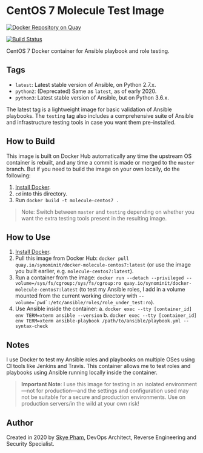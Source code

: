 # CentOS 7 Molecule Test Image
[![Docker Repository on Quay](https://quay.io/repository/synominit/docker-molecule-centos7/status "Docker Repository on Quay")](https://quay.io/repository/synominit/docker-molecule-centos7)

[![Build Status](https://travis-ci.org/synominit/docker-molecule-centos7.svg?branch=master)](https://travis-ci.org/synominit/docker-molecule-centos7)

CentOS 7 Docker container for Ansible playbook and role testing.

## Tags

  - `latest`: Latest stable version of Ansible, on Python 2.7.x.
  - `python2`: (Deprecated) Same as `latest`, as of early 2020.
  - `python3`: Latest stable version of Ansible, but on Python 3.6.x.

The latest tag is a lightweight image for basic validation of Ansible playbooks. The `testing` tag also includes a comprehensive suite of Ansible and infrastructure testing tools in case you want them pre-installed.

## How to Build

This image is built on Docker Hub automatically any time the upstream OS container is rebuilt, and any time a commit is made or merged to the `master` branch. But if you need to build the image on your own locally, do the following:

  1. [Install Docker](https://docs.docker.com/engine/installation/).
  2. `cd` into this directory.
  3. Run `docker build -t molecule-centos7 .`

> Note: Switch between `master` and `testing` depending on whether you want the extra testing tools present in the resulting image.

## How to Use

  1. [Install Docker](https://docs.docker.com/engine/installation/).
  2. Pull this image from Docker Hub: `docker pull quay.io/synominit/docker-molecule-centos7:latest` (or use the image you built earlier, e.g. `molecule-centos7:latest`).
  3. Run a container from the image: `docker run --detach --privileged --volume=/sys/fs/cgroup:/sys/fs/cgroup:ro quay.io/synominit/docker-molecule-centos7:latest` (to test my Ansible roles, I add in a volume mounted from the current working directory with ``--volume=`pwd`:/etc/ansible/roles/role_under_test:ro``).
  4. Use Ansible inside the container:
    a. `docker exec --tty [container_id] env TERM=xterm ansible --version`
    b. `docker exec --tty [container_id] env TERM=xterm ansible-playbook /path/to/ansible/playbook.yml --syntax-check`

## Notes

I use Docker to test my Ansible roles and playbooks on multiple OSes using CI tools like Jenkins and Travis. This container allows me to test roles and playbooks using Ansible running locally inside the container.

> **Important Note**: I use this image for testing in an isolated environment—not for production—and the settings and configuration used may not be suitable for a secure and production environments. Use on production servers/in the wild at your own risk!

## Author

Created in 2020 by [Skye Pham](https://www.skyelp.com/), DevOps Architect, Reverse Engineering and Security Specialist.
